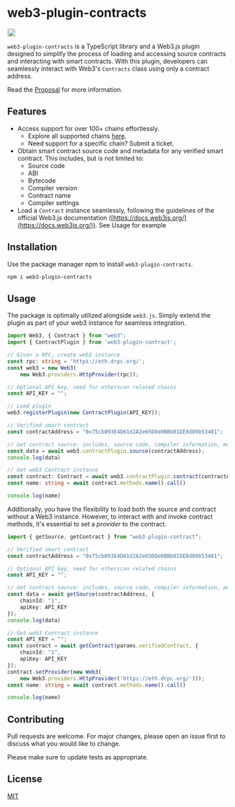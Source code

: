 # web3-plugin-contracts

<img src="https://badge.fury.io/js/web3-plugin-contracts.svg" alt="npm version" height="18"></a>

`web3-plugin-contracts` is a TypeScript library and a Web3.js plugin designed to simplify the process of loading and accessing source contracts and interacting with smart contracts. With this plugin, developers can seamlessly interact with Web3's `Contracts` class using only a contract address.

Read the [Proposal](https://github.com/solide-project/web3-plugin-contracts/blob/master/contractsPlugin.md) for more information.

## Features

- Access support for over 100+ chains effortlessly.
	- Explore all supported chains [here](https://github.com/solide-project/web3-plugin-contracts/blob/master/src/chains/chain-id.ts).
	- Need support for a specific chain? Submit a ticket.
- Obtain smart contract source code and metadata for any verified smart contract. This includes, but is not limited to:
	- Source code
	- ABI
	- Bytecode
	- Compiler version
	- Contract name
	- Compiler settings
- Load a `Contract` instance seamlessly, following the guidelines of the official Web3.js documentation ([https://docs.web3js.org/](https://docs.web3js.org/)). See Usage for example


## Installation

Use the package manager npm to install `web3-plugin-contracts`.

```bash
npm i web3-plugin-contracts
```

## Usage

The package is optimally utilized alongside `web3.js`. Simply extend the plugin as part of your web3 instance for seamless integration.

```ts
import Web3, { Contract } from "web3";
import { ContractPlugin } from 'web3-plugin-contract';

// Given a RPC, create web3 instance
const rpc: string = 'https://eth.drpc.org/';
const web3 = new Web3(
	new Web3.providers.HttpProvider(rpc));

// Optional API key, need for etherscan related chains
const API_KEY = ""; 

// Load plugin
web3.registerPlugin(new ContractPlugin(API_KEY));

// Verified smart contract
const contractAddress = "0x75cb093E4D61d2A2e65D8e0BBb01DE8d89b53481";

// Get contract source: includes, source code, compiler information, metadata
const data = await web3.contractPlugin.source(contractAddress);
console.log(data)

// Get web3 Contract instance
const contract: Contract = await web3.contractPlugin.contract(contractAddress);
const name: string = await contract.methods.name().call()

console.log(name)
```

Additionally, you have the flexibility to load both the source and contract without a Web3 instance. However, to interact with and invoke contract methods, it's essential to set a *provider* to the contract.

```ts
import { getSource, getContract } from "web3-plugin-contract";

// Verified smart contract
const contractAddress = "0x75cb093E4D61d2A2e65D8e0BBb01DE8d89b53481";

// Optional API key, need for etherscan related chains
const API_KEY = ""; 

// Get contract source: includes, source code, compiler information, metadata
const data = await getSource(contractAddress, {
	chainId: "1",
	apiKey: API_KEY
});
console.log(data)

// Get web3 Contract instance
const API_KEY = "";
const contract = await getContract(params.verifiedContract, {
	chainId: "1",
	apiKey: API_KEY
});
contract.setProvider(new Web3(
	new Web3.providers.HttpProvider('https://eth.drpc.org/')));
const name: string = await contract.methods.name().call()

console.log(name)
```
## Contributing

Pull requests are welcome. For major changes, please open an issue first
to discuss what you would like to change.

Please make sure to update tests as appropriate.

## License

[MIT](https://choosealicense.com/licenses/mit/)